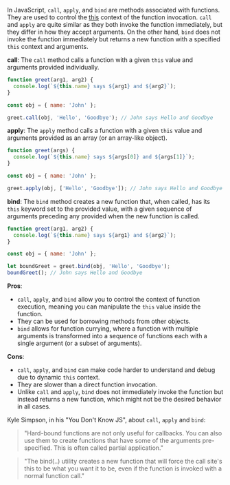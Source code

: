 In JavaScript, `call`, `apply`, and `bind` are methods associated with functions. They are used to control the [this](./this-keyword.md) context of the function invocation. `call` and `apply` are quite similar as they both invoke the function immediately, but they differ in how they accept arguments. On the other hand, `bind` does not invoke the function immediately but returns a new function with a specified `this` context and arguments.

**call**: The `call` method calls a function with a given `this` value and arguments provided individually.

```javascript
function greet(arg1, arg2) {
  console.log(`${this.name} says ${arg1} and ${arg2}`);
}

const obj = { name: 'John' };

greet.call(obj, 'Hello', 'Goodbye'); // John says Hello and Goodbye
```

**apply**: The `apply` method calls a function with a given `this` value and arguments provided as an array (or an array-like object).

```javascript
function greet(args) {
  console.log(`${this.name} says ${args[0]} and ${args[1]}`);
}

const obj = { name: 'John' };

greet.apply(obj, ['Hello', 'Goodbye']); // John says Hello and Goodbye
```

**bind**: The `bind` method creates a new function that, when called, has its `this` keyword set to the provided value, with a given sequence of arguments preceding any provided when the new function is called.

```javascript
function greet(arg1, arg2) {
  console.log(`${this.name} says ${arg1} and ${arg2}`);
}

const obj = { name: 'John' };

let boundGreet = greet.bind(obj, 'Hello', 'Goodbye');
boundGreet(); // John says Hello and Goodbye
```

**Pros**:

- `call`, `apply`, and `bind` allow you to control the context of function execution, meaning you can manipulate the `this` value inside the function.
- They can be used for borrowing methods from other objects.
- `bind` allows for function currying, where a function with multiple arguments is transformed into a sequence of functions each with a single argument (or a subset of arguments).

**Cons**:

- `call`, `apply`, and `bind` can make code harder to understand and debug due to dynamic `this` context.
- They are slower than a direct function invocation.
- Unlike `call` and `apply`, `bind` does not immediately invoke the function but instead returns a new function, which might not be the desired behavior in all cases.

Kyle Simpson, in his "You Don't Know JS", about `call`, `apply` and `bind`:

> "Hard-bound functions are not only useful for callbacks. You can also use them to create functions that have some of the arguments pre-specified. This is often called partial application."

> "The bind(..) utility creates a new function that will force the call site's this to be what you want it to be, even if the function is invoked with a normal function call."